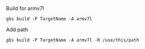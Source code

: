 Build for armv7l
```
gbs build -P TargetName -A armv7l 
```
Add path  
```
gbs build -P TargetName -A armv7l -R /use/this/path
```
